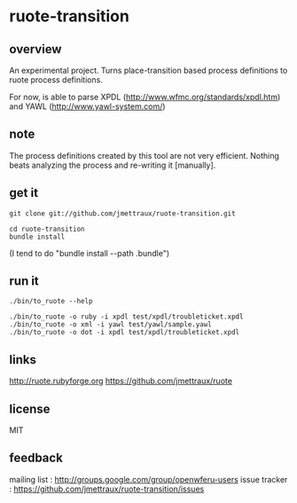 
# ruote-transition


## overview

An experimental project. Turns place-transition based process definitions to ruote process definitions.

For now, is able to parse XPDL (http://www.wfmc.org/standards/xpdl.htm) and YAWL (http://www.yawl-system.com/)


## note

The process definitions created by this tool are not very efficient. Nothing beats analyzing the process and re-writing it [manually].


## get it

    git clone git://github.com/jmettraux/ruote-transition.git

    cd ruote-transition
    bundle install

(I tend to do "bundle install --path .bundle")

## run it

    ./bin/to_ruote --help

    ./bin/to_ruote -o ruby -i xpdl test/xpdl/troubleticket.xpdl
    ./bin/to_ruote -o xml -i yawl test/yawl/sample.yawl
    ./bin/to_ruote -o dot -i xpdl test/xpdl/troubleticket.xpdl


## links

http://ruote.rubyforge.org
https://github.com/jmettraux/ruote


## license

MIT


## feedback

mailing list :  http://groups.google.com/group/openwferu-users
issue tracker : https://github.com/jmettraux/ruote-transition/issues

